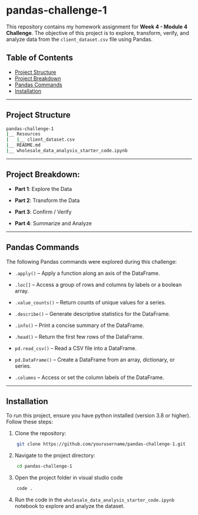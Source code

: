# pandas-challenge-1
This repository contains my homework assignment for **Week 4 - Module 4 Challenge**. The objective of this project is to explore, transform, verify, and analyze data from the `client_dataset.csv` file using Pandas.


## Table of Contents
- [Project Structure](#project-structure)
- [Project Breakdown](#project-breakdown)
- [Pandas Commands](#pandas-commands)
- [Installation](#installation)

---

## Project Structure

```bash
pandas-challenge-1
|__ Resources
|   |__ client_dataset.csv
|__ README.md
|__ wholesale_data_analysis_starter_code.ipynb
```
---

## Project Breakdown: 

- **Part 1**: Explore the Data

- **Part 2**: Transform the Data

- **Part 3**: Confirm / Verify

- **Part 4**: Summarize and Analyze


---

## Pandas Commands

The following Pandas commands were explored during this challenge:

- `.apply()` – Apply a function along an axis of the DataFrame.

- `.loc[]` – Access a group of rows and columns by labels or a boolean array.

- `.value_counts()` – Return counts of unique values for a series.

- `.describe()` – Generate descriptive statistics for the DataFrame.

- `.info()` – Print a concise summary of the DataFrame.

- `.head()` – Return the first few rows of the DataFrame.

- `pd.read_csv()` – Read a CSV file into a DataFrame.

- `pd.DataFrame()` – Create a DataFrame from an array, dictionary, or series.

- `.columns` – Access or set the column labels of the DataFrame.

---

## Installation

To run this project, ensure you have python installed (version 3.8 or higher).  Follow these steps:

1.  Clone the repository:

```bash
    git clone https://github.com/yourusername/pandas-challenge-1.git
```

2.  Navigate to the project directory: 

```bash
    cd pandas-challenge-1
```

3. Open the project folder in visual studio code

```bash
    code .
```
4. Run the code in the `wholesale_data_analysis_starter_code.ipynb` notebook to explore and analyze the dataset.